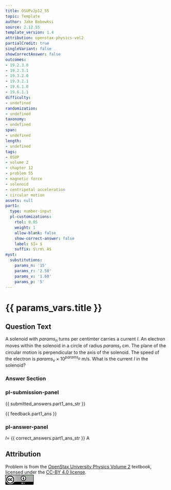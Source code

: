 ```yaml
---
title: OSUPv2p12_55
topic: Template
author: Jake Bobowksi
source: 2.12.55
template_version: 1.4
attribution: openstax-physics-vol2
partialCredit: true
singleVariant: false
showCorrectAnswer: false
outcomes:
- 19.2.3.0
- 19.2.3.1
- 19.3.2.0
- 19.3.2.1
- 19.6.1.0
- 19.6.1.1
difficulty:
- undefined
randomization:
- undefined
taxonomy:
- undefined
span:
- undefined
length:
- undefined
tags:
- OSUP
- volume 2
- chapter 12
- problem 55
- magnetic force
- solenoid
- centripetal acceleration
- circular motion
assets: null
part1:
  type: number-input
  pl-customizations:
    rtol: 0.05
    weight: 1
    allow-blank: false
    show-correct-answer: false
    label: $I= $
    suffix: $\rm\ A$
myst:
  substitutions:
    params_n: '15'
    params_r: '2.50'
    params_v: '1.60'
    params_p: '5'
---
```

# {{ params_vars.title }}

## Question Text

A solenoid with ${{ params_n }}$ turns per centimter carries a current $I$. An electron moves within the solenoid in a circle of radius ${{ params_r}}\textrm{ cm}$.
The plane of the circular motion is perpendicular to the axis of the solenoid.  The speed of the electron is ${{ params_v }}\times 10^{ {{ params_p }} }\textrm{ m/s}$.
What is the current $I$ in the solenoid?

### Answer Section

### pl-submission-panel

{{ submitted_answers.part1_ans_str }}

{{ feedback.part1_ans }}

### pl-answer-panel

$I=$ {{ correct_answers.part1_ans_str }} $\textrm{ A}$

## Attribution

Problem is from the [OpenStax University Physics Volume 2](https://openstax.org/details/books/university-physics-volume-2) textbook, licensed under the [CC-BY 4.0 license](https://creativecommons.org/licenses/by/4.0/).<br>![Image representing the Creative Commons 4.0 BY license.](https://raw.githubusercontent.com/firasm/bits/master/by.png)
